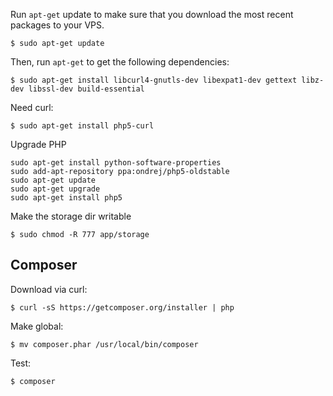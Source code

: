 Run `apt-get` update to make sure that you download the most recent packages to your VPS.

	$ sudo apt-get update
	
Then, run `apt-get` to get the following dependencies:

	$ sudo apt-get install libcurl4-gnutls-dev libexpat1-dev gettext libz-dev libssl-dev build-essential

Need curl:

	$ sudo apt-get install php5-curl

Upgrade PHP

	sudo apt-get install python-software-properties
	sudo add-apt-repository ppa:ondrej/php5-oldstable
	sudo apt-get update
	sudo apt-get upgrade
	sudo apt-get install php5

Make the storage dir writable
	
	$ sudo chmod -R 777 app/storage

## Composer

Download via curl:

	$ curl -sS https://getcomposer.org/installer | php
	
Make global:
	
	$ mv composer.phar /usr/local/bin/composer
	
Test:

	$ composer


